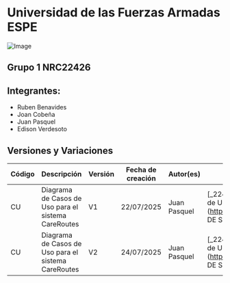 # Universidad de las Fuerzas Armadas ESPE
![Image](https://github.com/user-attachments/assets/6eea1ab2-5539-4c62-911d-75f0a347322e)

## Grupo 1 NRC22426 

## Integrantes:
- Ruben Benavides 
- Joan Cobeña 
- Juan Pasquel 
- Edison Verdesoto 

## Versiones y Variaciones 

| **Código** | **Descripción**                                         | **Versión** | **Fecha de creación** | **Autor(es)**                                         | **Localización**                              | **Observaciones** | 
|--------------------|------------------------------------------------------------------|-----------------------|------------------------|-------------------------------------------------------|-----------------------------------------------|-----------------------------------------------------------------------------------|
| CU | Diagrama de Casos de Uso para el sistema CareRoutes | V1 | 22/07/2025 | Juan Pasquel |  [_22426_G1_ADS/BIBLIOTECA DE SOPORTE/Diseño/Diagrama de Caso de Uso](https://github.com/EDVerdesoto/_22426_G1_ADS/tree/main/BIBLIOTECA DE SOPORTE/Diseño/Diagrama de Caso de Uso) | Primera versión del Diagrama de Casos de Uso |  
| CU | Diagrama de Casos de Uso para el sistema CareRoutes | V2 | 24/07/2025 | Juan Pasquel|  [_22426_G1_ADS/BIBLIOTECA DE SOPORTE/Diseño/Diagrama de Caso de Uso](https://github.com/EDVerdesoto/_22426_G1_ADS/tree/main/BIBLIOTECA DE SOPORTE/Diseño/Diagrama de Caso de Uso) | Modificación del formato del diagrama | 